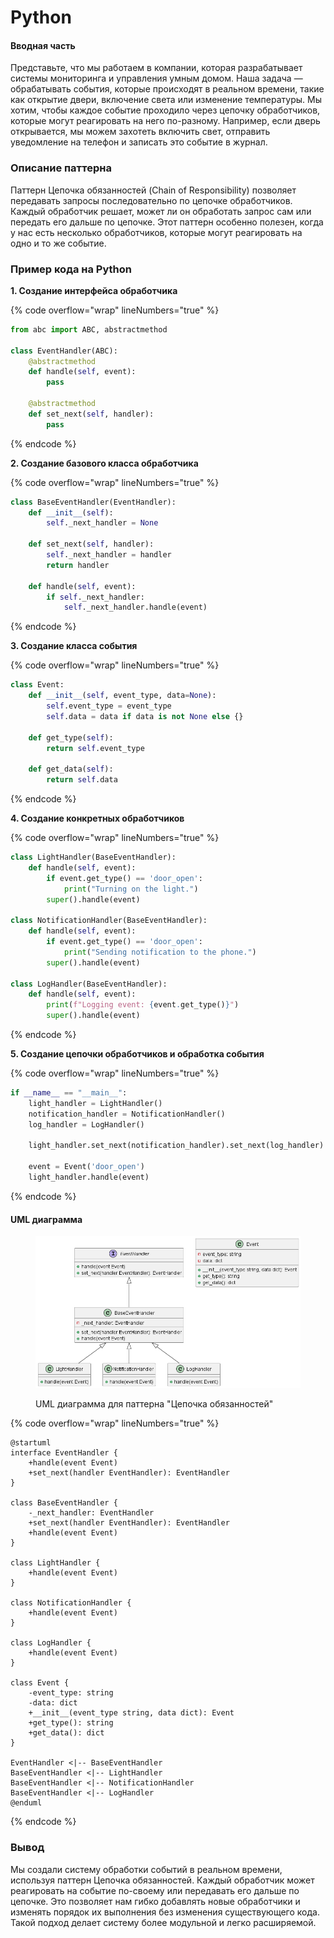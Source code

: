 # Python

#### Вводная часть

Представьте, что мы работаем в компании, которая разрабатывает системы мониторинга и управления умным домом. Наша задача — обрабатывать события, которые происходят в реальном времени, такие как открытие двери, включение света или изменение температуры. Мы хотим, чтобы каждое событие проходило через цепочку обработчиков, которые могут реагировать на него по-разному. Например, если дверь открывается, мы можем захотеть включить свет, отправить уведомление на телефон и записать это событие в журнал.

### Описание паттерна

Паттерн Цепочка обязанностей (Chain of Responsibility) позволяет передавать запросы последовательно по цепочке обработчиков. Каждый обработчик решает, может ли он обработать запрос сам или передать его дальше по цепочке. Этот паттерн особенно полезен, когда у нас есть несколько обработчиков, которые могут реагировать на одно и то же событие.

### Пример кода на Python

**1. Создание интерфейса обработчика**

{% code overflow="wrap" lineNumbers="true" %}
```python
from abc import ABC, abstractmethod

class EventHandler(ABC):
    @abstractmethod
    def handle(self, event):
        pass

    @abstractmethod
    def set_next(self, handler):
        pass
```
{% endcode %}

**2. Создание базового класса обработчика**

{% code overflow="wrap" lineNumbers="true" %}
```python
class BaseEventHandler(EventHandler):
    def __init__(self):
        self._next_handler = None

    def set_next(self, handler):
        self._next_handler = handler
        return handler

    def handle(self, event):
        if self._next_handler:
            self._next_handler.handle(event)
```
{% endcode %}

**3. Создание класса события**

{% code overflow="wrap" lineNumbers="true" %}
```python
class Event:
    def __init__(self, event_type, data=None):
        self.event_type = event_type
        self.data = data if data is not None else {}

    def get_type(self):
        return self.event_type

    def get_data(self):
        return self.data
```
{% endcode %}

**4. Создание конкретных обработчиков**

{% code overflow="wrap" lineNumbers="true" %}
```python
class LightHandler(BaseEventHandler):
    def handle(self, event):
        if event.get_type() == 'door_open':
            print("Turning on the light.")
        super().handle(event)

class NotificationHandler(BaseEventHandler):
    def handle(self, event):
        if event.get_type() == 'door_open':
            print("Sending notification to the phone.")
        super().handle(event)

class LogHandler(BaseEventHandler):
    def handle(self, event):
        print(f"Logging event: {event.get_type()}")
        super().handle(event)
```
{% endcode %}

**5. Создание цепочки обработчиков и обработка события**

{% code overflow="wrap" lineNumbers="true" %}
```python
if __name__ == "__main__":
    light_handler = LightHandler()
    notification_handler = NotificationHandler()
    log_handler = LogHandler()

    light_handler.set_next(notification_handler).set_next(log_handler)

    event = Event('door_open')
    light_handler.handle(event)
```
{% endcode %}

#### UML диаграмма

<figure><img src="../../../../../.gitbook/assets/image (85).png" alt=""><figcaption><p>UML диаграмма для паттерна "Цепочка обязанностей"</p></figcaption></figure>

{% code overflow="wrap" lineNumbers="true" %}
```plantuml
@startuml
interface EventHandler {
    +handle(event Event)
    +set_next(handler EventHandler): EventHandler
}

class BaseEventHandler {
    -_next_handler: EventHandler
    +set_next(handler EventHandler): EventHandler
    +handle(event Event)
}

class LightHandler {
    +handle(event Event)
}

class NotificationHandler {
    +handle(event Event)
}

class LogHandler {
    +handle(event Event)
}

class Event {
    -event_type: string
    -data: dict
    +__init__(event_type string, data dict): Event
    +get_type(): string
    +get_data(): dict
}

EventHandler <|-- BaseEventHandler
BaseEventHandler <|-- LightHandler
BaseEventHandler <|-- NotificationHandler
BaseEventHandler <|-- LogHandler
@enduml
```
{% endcode %}

### Вывод

Мы создали систему обработки событий в реальном времени, используя паттерн Цепочка обязанностей. Каждый обработчик может реагировать на событие по-своему или передавать его дальше по цепочке. Это позволяет нам гибко добавлять новые обработчики и изменять порядок их выполнения без изменения существующего кода. Такой подход делает систему более модульной и легко расширяемой.
